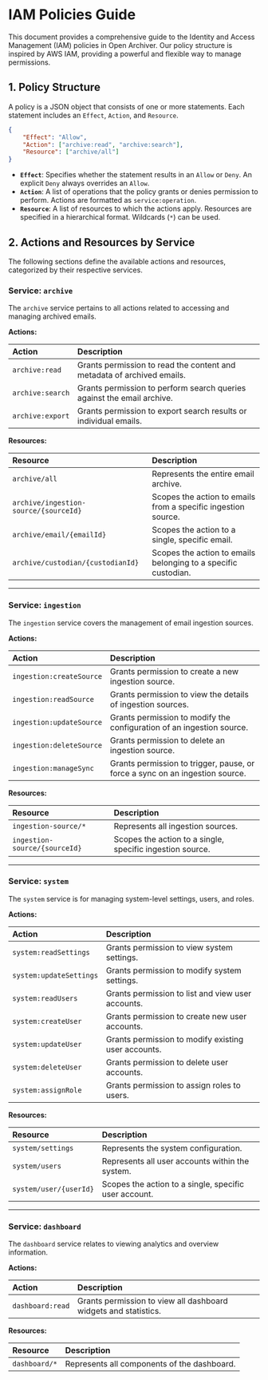 # IAM Policies Guide

This document provides a comprehensive guide to the Identity and Access Management (IAM) policies in Open Archiver. Our policy structure is inspired by AWS IAM, providing a powerful and flexible way to manage permissions.

## 1. Policy Structure

A policy is a JSON object that consists of one or more statements. Each statement includes an `Effect`, `Action`, and `Resource`.

```json
{
    "Effect": "Allow",
    "Action": ["archive:read", "archive:search"],
    "Resource": ["archive/all"]
}
```

-   **`Effect`**: Specifies whether the statement results in an `Allow` or `Deny`. An explicit `Deny` always overrides an `Allow`.
-   **`Action`**: A list of operations that the policy grants or denies permission to perform. Actions are formatted as `service:operation`.
-   **`Resource`**: A list of resources to which the actions apply. Resources are specified in a hierarchical format. Wildcards (`*`) can be used.

## 2. Actions and Resources by Service

The following sections define the available actions and resources, categorized by their respective services.

### Service: `archive`

The `archive` service pertains to all actions related to accessing and managing archived emails.

**Actions:**

| Action           | Description                                                            |
| :--------------- | :--------------------------------------------------------------------- |
| `archive:read`   | Grants permission to read the content and metadata of archived emails. |
| `archive:search` | Grants permission to perform search queries against the email archive. |
| `archive:export` | Grants permission to export search results or individual emails.       |

**Resources:**

| Resource                              | Description                                                    |
| :------------------------------------ | :------------------------------------------------------------- |
| `archive/all`                         | Represents the entire email archive.                           |
| `archive/ingestion-source/{sourceId}` | Scopes the action to emails from a specific ingestion source.  |
| `archive/email/{emailId}`             | Scopes the action to a single, specific email.                 |
| `archive/custodian/{custodianId}`     | Scopes the action to emails belonging to a specific custodian. |

---

### Service: `ingestion`

The `ingestion` service covers the management of email ingestion sources.

**Actions:**

| Action                   | Description                                                                  |
| :----------------------- | :--------------------------------------------------------------------------- |
| `ingestion:createSource` | Grants permission to create a new ingestion source.                          |
| `ingestion:readSource`   | Grants permission to view the details of ingestion sources.                  |
| `ingestion:updateSource` | Grants permission to modify the configuration of an ingestion source.        |
| `ingestion:deleteSource` | Grants permission to delete an ingestion source.                             |
| `ingestion:manageSync`   | Grants permission to trigger, pause, or force a sync on an ingestion source. |

**Resources:**

| Resource                      | Description                                               |
| :---------------------------- | :-------------------------------------------------------- |
| `ingestion-source/*`          | Represents all ingestion sources.                         |
| `ingestion-source/{sourceId}` | Scopes the action to a single, specific ingestion source. |

---

### Service: `system`

The `system` service is for managing system-level settings, users, and roles.

**Actions:**

| Action                  | Description                                         |
| :---------------------- | :-------------------------------------------------- |
| `system:readSettings`   | Grants permission to view system settings.          |
| `system:updateSettings` | Grants permission to modify system settings.        |
| `system:readUsers`      | Grants permission to list and view user accounts.   |
| `system:createUser`     | Grants permission to create new user accounts.      |
| `system:updateUser`     | Grants permission to modify existing user accounts. |
| `system:deleteUser`     | Grants permission to delete user accounts.          |
| `system:assignRole`     | Grants permission to assign roles to users.         |

**Resources:**

| Resource               | Description                                           |
| :--------------------- | :---------------------------------------------------- |
| `system/settings`      | Represents the system configuration.                  |
| `system/users`         | Represents all user accounts within the system.       |
| `system/user/{userId}` | Scopes the action to a single, specific user account. |

---

### Service: `dashboard`

The `dashboard` service relates to viewing analytics and overview information.

**Actions:**

| Action           | Description                                                     |
| :--------------- | :-------------------------------------------------------------- |
| `dashboard:read` | Grants permission to view all dashboard widgets and statistics. |

**Resources:**

| Resource      | Description                                 |
| :------------ | :------------------------------------------ |
| `dashboard/*` | Represents all components of the dashboard. |
